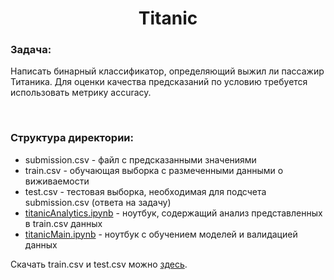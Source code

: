 <h1 align='center'>Titanic</h1>
<h3>Задача:</h3>
<p>Написать бинарный классификатор, определяющий выжил ли пассажир Титаника. Для оценки качества предсказаний по условию требуется использовать метрику
  accuracy.</p>
<br>
<h3>Структура директории:</h3>
<ul>
  <li>submission.csv - файл с предсказанными значениями</li>
  <li>train.csv - обучающая выборка с размеченными данными о виживаемости</li>
  <li>test.csv - тестовая выборка, необходимая для подсчета submission.csv (ответа на задачу)</li>
  <li><a href='https://github.com/Krukrukruzhka/Titanic/blob/main/titanicAnalytics.ipynb'>titanicAnalytics.ipynb</a> - ноутбук, содержащий анализ представленных в train.csv данных</li>
  <li><a href='https://github.com/Krukrukruzhka/Titanic/blob/main/titanicAnalytics.ipynb'>titanicMain.ipynb</a> - ноутбук с обучением моделей и валидацией данных</li>
</ul>

Скачать train.csv и test.csv можно <a href='https://www.kaggle.com/competitions/titanic/data'>здесь</a>.
